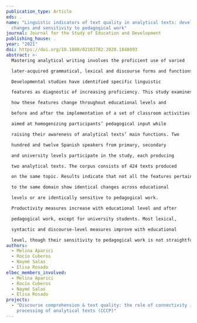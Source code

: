```yaml
---
publication_type: Article
eds: .
name: "Linguistic indicators of text quality in analytical texts: developmental
  changes and sensitivity to pedagogical work"
journal: Journal for the Study of Education and Development
publishing_house: .
year: "2021"
doi: https://doi.org/10.1080/02103702.2020.1848093
abstract: >-
  Mastering analytical writing involves the proficient use of varied

  later-acquired grammatical, lexical and discourse forms and functions.

  Developmental studies have identified specific linguistic

  features as diagnostic of increasing proficiency. This study examines

  how these features change throughout educational levels and

  before and after the implementation of a set of classroom activities

  aimed at homogenizing participants’ pedagogical input while

  raising their awareness of analytical texts’ main functions. Two

  hundred and twelve Spanish speakers from primary, secondary

  and university levels participate in the study, each producing

  two analytical texts. The corpus consists of 424 texts produced

  on the same topic. Results indicate that not all the features pertaining

  to the same domain show identical changes across educational

  levels or are identically sensitive to pedagogical work.

  Productivity measures increase with educational level and after

  pedagogical work, except for university students. Most lexical,

  syntactic and discourse-level measures improve with educational

  level, though their sensitivity to pedagogical work is not straightforward. Findings suggest the need to evaluate writing quality at a high level of granularity.
authors:
  - Melina Aparici
  - Rocío Cuberos
  - Naymé Salas
  - Elisa Rosado
elbec_members_involved:
  - Melina Aparici
  - Rocío Cuberos
  - Naymé Salas
  - Elisa Rosado
projects:
  - "Discourse comprehension & text quality: the role of connectivity in the
    processing of analytical texts (CCCP)"
---
```


